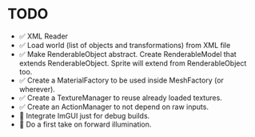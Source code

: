 # TODO

* :white_check_mark: XML Reader
* :white_check_mark: Load world (list of objects and transformations) from XML file
* :white_check_mark: Make RenderableObject abstract. Create RenderableModel that extends RenderableObject. Sprite will extend from RenderableObject too.
* :white_check_mark: Create a MaterialFactory to be used inside MeshFactory (or wherever).
* :white_check_mark: Create a TextureManager to reuse already loaded textures.
* :white_check_mark: Create an ActionManager to not depend on raw inputs.
* :black_square_button: Integrate ImGUI just for debug builds.
* :black_square_button: Do a first take on forward illumination.